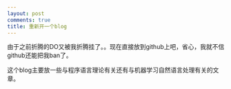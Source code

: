 ```yaml
---
layout: post
comments: true
title: 重新开一个blog
---
```


由于之前折腾的DO又被我折腾挂了。。现在直接放到github上吧，省心，我就不信github还能把我ban了。

这个blog主要放一些与程序语言理论有关还有与机器学习自然语言处理有关的文章。
